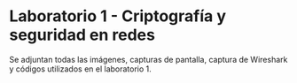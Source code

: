# Laboratorio 1 - Criptografía y seguridad en redes
Se adjuntan todas las imágenes, capturas de pantalla, captura de Wireshark y códigos utilizados en el laboratorio 1.  
